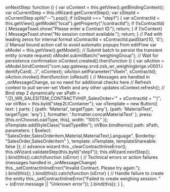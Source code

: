onNextStep: function () {
    var oContext = this.getView().getBindingContext();
    var oCurrentStep = this.oWizard.getCurrentStep();
    var sStepId = oCurrentStep.split("--").pop();
    if (sStepId === "step1") {
        var sContractId = this.getView().getModel("local").getProperty("/contractId");
        if (!sContractId) {
            MessageToast.show("Please enter a Contract ID.");
            return;
        }
        if (!oContext) {
            MessageToast.show("No session context available.");
            return;
        }
        // Pad with leading zeros for internal format
        sContractId = sContractId.padStart(10, '0');
        // Manual bound action call to avoid automatic popups from editFlow
        var oModel = this.getView().getModel();
        // Submit batch to persist the transient entity (create request)
        oModel.submitBatch("weighingGroup");
        // Wait for persistence confirmation
        oContext.created().then(function () {
            var oAction = oModel.bindContext("com.sap.gateway.srvd.zsb_wr_weighingbrige.v0001.identifyCard(...)", oContext);
            oAction.setParameter("Vbeln", sContractId);
            oAction.invoke().then(function (oResult) {
                // Messages are handled in _onMessageChange, so no need for additional checks here
                // Refresh context to pull server-set Vbeln and any other updates
                oContext.refresh();
                // Bind step 2 dynamically
                var sPath = "/ZI_WR_SALESITEM_CONTRACTVH(P_SalesOrder='" + sContractId + "')";
                var oVBox = this.byId("step2LtContainer");
                var oTemplate = new Button({
                    text: {
                        parts: [
                            {path: 'Material', targetType: 'any'},
                            {path: 'MaterialText', targetType: 'any'}
                        ],
                        formatter: '.formatter.concatMaterialText'
                    },
                    press: [this.onChooseLoadType, this],
                    width: "100%"
                });
                oTemplate.addStyleClass("loadTypeBtn");
                oVBox.bindItems({
                    path: sPath,
                    parameters: {
                        $select: "SalesOrder,SalesOrderitem,Material,MaterialText,Language",
                        $orderby: "SalesOrder,SalesOrderitem"
                    },
                    template: oTemplate,
                    templateShareable: false
                });
                // advance wizard
                this._clearContractInlineError();
                this.oWizard.validateStep(this.byId("step1"));
                this.oWizard.nextStep();
            }.bind(this)).catch(function (oError) {
                // Technical errors or action failures (messages handled in _onMessageChange)
                this._setContractInlineError("Invalid Contract. Please try again.");
            }.bind(this));
        }.bind(this)).catch(function (oError) {
            // Handle failure to create the entity
            this._setContractInlineError("Failed to create weighing session: " + (oError.message || "Unknown error"));
        }.bind(this));
    }
},
